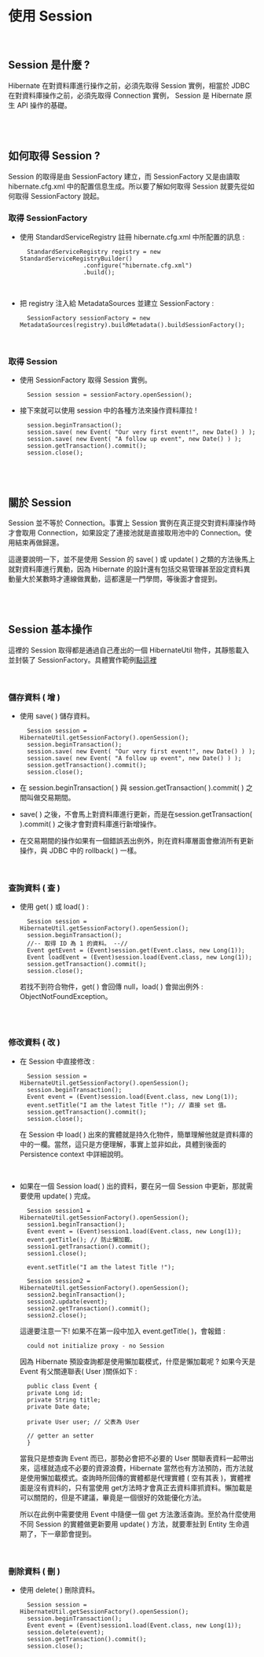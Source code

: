 # 使用 Session

<br>

## Session 是什麼 ?


Hibernate 在對資料庫進行操作之前，必須先取得 Session 實例，相當於 JDBC 在對資料庫操作之前，必須先取得 Connection 實例， Session 是 Hibernate 原生 API 操作的基礎。

<br>
<br>

## 如何取得 Session ?

Session 的取得是由 SessionFactory 建立，而 SessionFactory 又是由讀取 hibernate.cfg.xml 中的配置信息生成。所以要了解如何取得 Session 就要先從如何取得 SessionFactory 說起。

### 取得 SessionFactory

* 使用 StandardServiceRegistry 註冊 hibernate.cfg.xml 中所配置的訊息 : 

        StandardServiceRegistry registry = new StandardServiceRegistryBuilder()
                        .configure("hibernate.cfg.xml")
                        .build();

<br>

* 把 registry 注入給 MetadataSources 並建立 SessionFactory :

        SessionFactory sessionFactory = new MetadataSources(registry).buildMetadata().buildSessionFactory();

<br>

### 取得 Session

* 使用 SessionFactory 取得 Session 實例。

        Session session = sessionFactory.openSession();

* 接下來就可以使用 session 中的各種方法來操作資料庫拉 !

        session.beginTransaction();
        session.save( new Event( "Our very first event!", new Date() ) );
        session.save( new Event( "A follow up event", new Date() ) );
        session.getTransaction().commit();
        session.close();


<br>
<br>

## 關於 Session

Session 並不等於 Connection。事實上 Session 實例在真正提交對資料庫操作時才會取用 Connection，如果設定了連接池就是直接取用池中的 Connection。使用結束再做歸還。

這邊要說明一下，並不是使用 Session 的 save( ) 或 update( ) 之類的方法後馬上就對資料庫進行異動，因為 Hibernate 的設計還有包括交易管理甚至設定資料異動量大於某數時才連線做異動，這都還是一門學問，等後面才會提到。 


<br>
<br>

## Session 基本操作

這裡的 Session 取得都是通過自己產出的一個 HibernateUtil 物件，其靜態載入並封裝了 SessionFactory。具體實作範例[點這裡](../BasicHibernate/src/main/java/utility/HibernateUtil.java)

<br>

### 儲存資料 ( 增 )

* 使用 save( ) 儲存資料。

        Session session = HibernateUtil.getSessionFactory().openSession();
        session.beginTransaction();
        session.save( new Event( "Our very first event!", new Date() ) );
        session.save( new Event( "A follow up event", new Date() ) );
        session.getTransaction().commit();
        session.close();

  
* 在 session.beginTransaction( ) 與 session.getTransaction( ).commit( ) 之間叫做交易期間。

* save( ) 之後，不會馬上對資料庫進行更新，而是在session.getTransaction( ).commit( ) 之後才會對資料庫進行新增操作。

* 在交易期間的操作如果有一個錯誤丟出例外，則在資料庫層面會撤消所有更新操作，與 JDBC 中的 rollback( ) 一樣。

<br>

### 查詢資料 ( 查 )

* 使用 get( ) 或 load( ) :

        Session session = HibernateUtil.getSessionFactory().openSession();
        session.beginTransaction();
        //-- 取得 ID 為 1 的資料。 --//
        Event getEvent = (Event)session.get(Event.class, new Long(1)); 
        Event loadEvent = (Event)session.load(Event.class, new Long(1));
        session.getTransaction().commit();
        session.close();

  若找不到符合物件，get( ) 會回傳 null，load( ) 會拋出例外 : ObjectNotFoundException。

<br>
<br>

### 修改資料 ( 改 )

* 在 Session 中直接修改 :

        Session session = HibernateUtil.getSessionFactory().openSession();
        session.beginTransaction();
        Event event = (Event)session.load(Event.class, new Long(1)); 
        event.setTitle("I am the latest Title !"); // 直接 set 值。
        session.getTransaction().commit();
        session.close();

  在 Session 中 load( ) 出來的實體就是持久化物件，簡單理解他就是資料庫的中的一欄。當然，這只是方便理解，事實上並非如此，具體到後面的 Persistence context 中詳細說明。

  <br>


* 如果在一個 Session load( ) 出的資料，要在另一個 Session 中更新，那就需要使用 update( ) 完成。 

        Session session1 = HibernateUtil.getSessionFactory().openSession();
        session1.beginTransaction();
        Event event = (Event)session1.load(Event.class, new Long(1));
        event.getTitle(); // 防止懶加載。
        session1.getTransaction().commit();
        session1.close();

        event.setTitle("I am the latest Title !");

        Session session2 = HibernateUtil.getSessionFactory().openSession();
        session2.beginTransaction();
        session2.update(event);
        session2.getTransaction().commit();
        session2.close();

  這邊要注意一下! 如果不在第一段中加入 event.getTitle( )，會報錯 : 

        could not initialize proxy - no Session

  因為 Hibernate 預設查詢都是使用懶加載模式，什麼是懶加載呢 ? 如果今天是 Event 有父關連聯表( User )關係如下 :

        public class Event {
        private Long id;
        private String title;
        private Date date;

        private User user; // 父表為 User

        // getter an setter
        }
  
  當我只是想查詢 Event 而已，那勢必會把不必要的 User 關聯表資料一起帶出來，這樣就造成不必要的資源浪費，Hibernate 當然也有方法預防，而方法就是使用懶加載模式。查詢時所回傳的實體都是代理實體 ( 空有其表 )，實體裡面是沒有資料的，只有當使用 get方法時才會真正去資料庫抓資料。懶加載是可以關閉的，但是不建議，畢竟是一個很好的效能優化方法。

  所以在此例中需要使用 Event 中隨便一個 get 方法激活查詢。至於為什麼使用不同 Session 的實體做更新要用 update( ) 方法，就要牽扯到 Entity 生命週期了，下一章節會提到。

  <br>

### 刪除資料 ( 刪 )

* 使用 delete( ) 刪除資料。

        Session session = HibernateUtil.getSessionFactory().openSession();
        session.beginTransaction();
        Event event = (Event)session1.load(Event.class, new Long(1));
        session.delete(event);
        session.getTransaction().commit();
        session.close();


